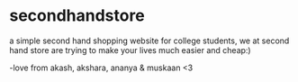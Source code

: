 # secondhandstore

a simple second hand shopping website for college students, 
we at second hand store are trying to make your lives much easier and cheap:)

-love from
akash, akshara, ananya & muskaan <3
